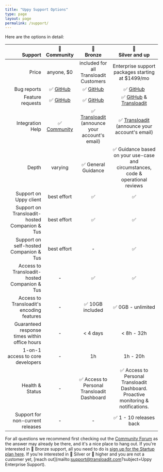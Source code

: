 ```yaml
---
title: "Uppy Support Options"
type: page
layout: page
permalink: /support/
---
```


<!-- md integration_help.md -->

Here are the options in detail:

|                                   <br>Support |   🦄<br>Community    |                        🥉<br>Bronze                         |                                🥈<br>Silver and up                                |
|----------------------------------------------:|:--------------------:|:-----------------------------------------------------------:|:---------------------------------------------------------------------------------:|
|                                         Price |      anyone, $0      |           included for all Transloadit Customers            |                 Enterprise support packages starting at $1499/mo                  |
|                                   Bug reports |   ✅ [GitHub][bugs]   |                      ✅ [GitHub][bugs]                       |                                 ✅ [GitHub][bugs]                                  |
|                              Feature requests | ✅ [GitHub][features] |                    ✅ [GitHub][features]                     |                   ✅ [GitHub][features] & [Transloadit][support]                   |
|                              Integration Help | ✅ [Community][forum] | ✅ [Transloadit][support]<br>(announce your account's email) |            ✅ [Transloadit][support]<br>(announce your account's email)            |
|                                         Depth |       varying        |                     ✅ General Guidance                      |  ✅ Guidance based on your use-case and circumstances, code & operational reviews  |
|                        Support on Uppy client |     best effort      |                              ✅                              |                                         ✅                                         |
| Support on Transloadit-hosted Companion & Tus |     best effort      |                              ✅                              |                                         ✅                                         |
|        Support on self-hosted Companion & Tus |     best effort      |                              -                              |                                         ✅                                         |
|  Access to Transloadit-hosted Companion & Tus |          -           |                              ✅                              |                                         ✅                                         |
|     Access to Transloadit's encoding features |          -           |                       ✅ 10GB included                       |                                 ✅ 0GB - unlimited                                 |
| Guaranteed response times within office hours |          -           |                          < 4 days                           |                                    < 8h - 32h                                     |
|              1-on-1 access to core developers |          -           |                             1h                              |                                     1h - 20h                                      |
|                               Health & Status |          -           |         ✅ Access to Personal Transloadit Dashboard          | ✅ Access to Personal Transloadit Dashboard. Proactive monitoring & notifications. |
|              Support for non-current releases |          -           |                              -                              |                              ✅ 1 - 10 releases back                               |

For all questions we recommend first checking out the [Community Forum][forum] as the answer may already be there, and it's a nice place to hang out. If you're interested in 🥉 Bronze support, all you need to do is [sign up for the Startup plan here][pricing]. If you're interested in 🥈 Silver or 🥇 higher and you are not a customer yet, [reach out](mailto:support@transloadit.com?subject=Uppy Enterprise Support).

[bugs]: https://github.com/transloadit/uppy/issues/new?template=bug_reports.md  "Bugs welcome in the issue tracker on GitHub"
[features]: https://github.com/transloadit/uppy/issues/new?template=feature_request.md "Feature requests welcome in the issue tracker on GitHub"
[forum]: https://community.transloadit.com/c/uppy "Community Forum"
[pricing]: https://transloadit/pricing/ "Transloadit plans & signup"
[support]: https://transloadit/support/ "Transloadit Support"


